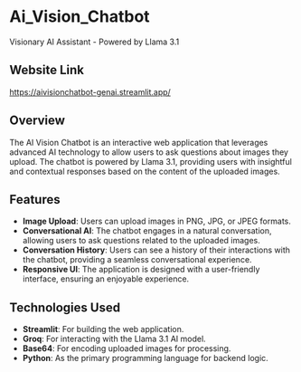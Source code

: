 # Ai_Vision_Chatbot
Visionary AI Assistant - Powered by Llama 3.1
## Website Link
https://aivisionchatbot-genai.streamlit.app/

## Overview

The AI Vision Chatbot is an interactive web application that leverages advanced AI technology to allow users to ask questions about images they upload. The chatbot is powered by Llama 3.1, providing users with insightful and contextual responses based on the content of the uploaded images.

## Features

- **Image Upload**: Users can upload images in PNG, JPG, or JPEG formats.
- **Conversational AI**: The chatbot engages in a natural conversation, allowing users to ask questions related to the uploaded images.
- **Conversation History**: Users can see a history of their interactions with the chatbot, providing a seamless conversational experience.
- **Responsive UI**: The application is designed with a user-friendly interface, ensuring an enjoyable experience.

## Technologies Used

- **Streamlit**: For building the web application.
- **Groq**: For interacting with the Llama 3.1 AI model.
- **Base64**: For encoding uploaded images for processing.
- **Python**: As the primary programming language for backend logic.

